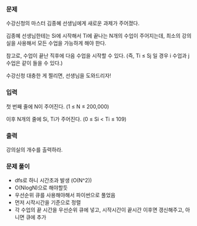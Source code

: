 ### 문제

수강신청의 마스터 김종혜 선생님에게 새로운 과제가 주어졌다.

김종혜 선생님한테는 Si에 시작해서 Ti에 끝나는 N개의 수업이 주어지는데, 최소의 강의실을 사용해서 모든 수업을 가능하게 해야 한다.

참고로, 수업이 끝난 직후에 다음 수업을 시작할 수 있다. (즉, Ti ≤ Sj 일 경우 i 수업과 j 수업은 같이 들을 수 있다.)

수강신청 대충한 게 찔리면, 선생님을 도와드리자!

### 입력

첫 번째 줄에 N이 주어진다. (1 ≤ N ≤ 200,000)

이후 N개의 줄에 Si, Ti가 주어진다. (0 ≤ Si < Ti ≤ 109)

### 출력

강의실의 개수를 출력하라.

### 문제 풀이

- dfs로 하니 시간초과 발생 (O(N^2))
- O(NlogN)으로 해야할듯
- 우선순위 큐를 사용해야해서 파이썬으로 풀었음
- 먼저 시작시간을 기준으로 정렬
- 각 수업의 끝 시간을 우선순위 큐에 넣고, 시작시간이 끝시간 이후면 갱신해주고, 아니면 큐에 추가
